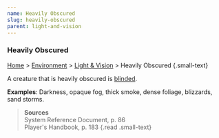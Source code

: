 ```yaml
---
name: Heavily Obscured 
slug: heavily-obscured
parent: light-and-vision
---
```

### Heavily Obscured
[Home](dm-operations-center) > [Environment](environment-menu) > [Light & Vision](light-and-vision) > Heavily Obscured {.small-text}

A creature that is heavily obscured is [blinded](blinded).

**Examples**: Darkness, opaque fog, thick smoke, dense foliage, blizzards, sand storms.

> **Sources** <br/>
> System Reference Document, p. 86<br/>
> Player's Handbook, p. 183
{.read .small-text}

